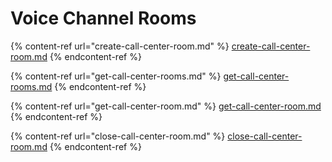 # Voice Channel Rooms

{% content-ref url="create-call-center-room.md" %}
[create-call-center-room.md](create-call-center-room.md)
{% endcontent-ref %}

{% content-ref url="get-call-center-rooms.md" %}
[get-call-center-rooms.md](get-call-center-rooms.md)
{% endcontent-ref %}

{% content-ref url="get-call-center-room.md" %}
[get-call-center-room.md](get-call-center-room.md)
{% endcontent-ref %}

{% content-ref url="close-call-center-room.md" %}
[close-call-center-room.md](close-call-center-room.md)
{% endcontent-ref %}
